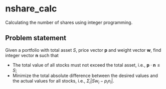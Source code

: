 # nshare_calc
Calculating the number of shares using integer programming.

## Problem statement

Given a portfolio with total asset $S$, price vector $\mathbf p$ and weight vector $\mathbf w$, find integer vector $\mathbf n$ such that

* The total value of all stocks must not exceed the total asset, i.e., $\mathbf p \cdot \mathbf n \leq S$;
* Minimize the total absolute difference between the desired values and the actual values for all stocks, i.e., $\Sigma_i |S w_i - p_i n_i|$.
